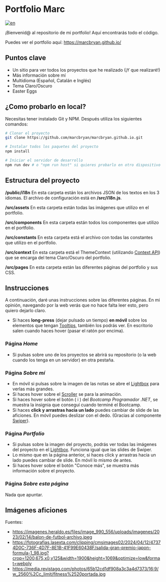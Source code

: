 # Portfolio Marc
[![en](https://img.shields.io/badge/lang-en-blue.svg)](https://github.com/marcbryan/marcbryan.github.io/blob/master/README.en.md)

¡Bienvenid@ al repositorio de mi portfolio! Aquí encontrarás todo el código.

Puedes ver el portfolio aquí: https://marcbryan.github.io/

## Puntos clave

- Un sitio para ver todos los proyectos que he realizado (¡Y que realizaré!)
- Más información sobre mí
- Multidioma (Español, Catalán e Inglés)
- Tema Claro/Oscuro
- Easter Eggs

## ¿Como probarlo en local?

Necesitas tener instalado Git y NPM. Después utiliza los siguientes comandos:

```sh
# Clonar el proyecto
git clone https://github.com/marcbryan/marcbryan.github.io.git

# Instalar todos los paquetes del proyecto
npm install

# Iniciar el servidor de desarrollo
npm run dev # o "npm run host" si quieres probarlo en otro dispositivo
```

## Estructura del proyecto

**/public/i18n** En esta carpeta están los archivos JSON de los textos en los 3 idiomas. El archivo de configuración está en **/src/i18n.js**.

**/src/assets** En esta carpeta están todas las imágenes que utilizo en el portfolio.

**/src/components** En esta carpeta están todos los componentes que utilizo en el portfolio.

**/src/constants** En esta carpeta está el archivo con todas las constantes que utilizo en el portfolio.

**/src/context** En esta carpeta está el ThemeContext (utilizando [Context API](https://react.dev/reference/react/createContext)) que se encarga del tema Claro/Oscuro del portfolio.

**/src/pages** En esta carpeta están las diferentes páginas del portfolio y sus CSS.

## Instrucciones

A continuación, daré unas instrucciones sobre las diferentes páginas. En mi opinión, navegando por la web verás que no hace falta leer esto, pero quiero dejarlo claro.

- Si haces **long-press** (dejar pulsado un tiempo) **en móvil** sobre los elementos que tengan [Tooltips](https://mui.com/material-ui/react-tooltip/), también los podrás ver.
En escritorio salen cuando haces hover (pasar el ratón por encima).

### Página *Home*

- Si pulsas sobre uno de los proyectos se abrirá su repositorio (o la web cuando los tenga en un servidor) en otra pestaña.

### Página *Sobre mí*

- En móvil si pulsas sobre la imagen de las notas se abre el [Lightbox](https://yet-another-react-lightbox.com/) para verlas más grandes.
- Si haces hover sobre el [Scroller](https://www.youtube.com/watch?v=iLmBy-HKIAw) se para la animación.
- Si haces hover sobre el botón ( i ) del *Bootcamp Programador .NET*, se muestra la insignia que conseguí cuando terminé el Bootcamp.
- Si haces **click y arrastras hacia un lado** puedes cambiar de slide de las aficiones. En móvil puedes deslizar con el dedo. (Gracias al componente [Swiper](https://swiperjs.com/)).

### Página *Portfolio*

- Si pulsas sobre la imagen del proyecto, podrás ver todas las imágenes del proyecto en el [Lightbox](https://yet-another-react-lightbox.com/). Funciona igual que las slides de Swiper. 
- Lo mismo que en la página anterior, si haces click y arrastras hacia un lado puedes cambiar de slide. En móvil lo mismo de antes.
- Si haces hover sobre el botón "Conoce más", se muestra más información sobre el proyecto.

### Página *Sobre esta página*

Nada que apuntar.

## Imágenes aficiones

Fuentes:

- https://imagenes.heraldo.es/files/image_990_556/uploads/imagenes/2023/02/14/balon-de-futbol-archivo.jpeg
- https://fotografias.lasexta.com/clipping/cmsimages02/2024/04/12/47374D0C-736F-4D7F-8E1B-41F99E60438F/salida-gran-premio-japon-formula-1_98.jpg?crop=1200,675,x0,y125&width=1900&height=1069&optimize=low&format=webply
- https://media.revistagq.com/photos/65b12cd1df908a3c3a4d7373/16:9/w_2560%2Cc_limit/fitness%2520portada.jpg
